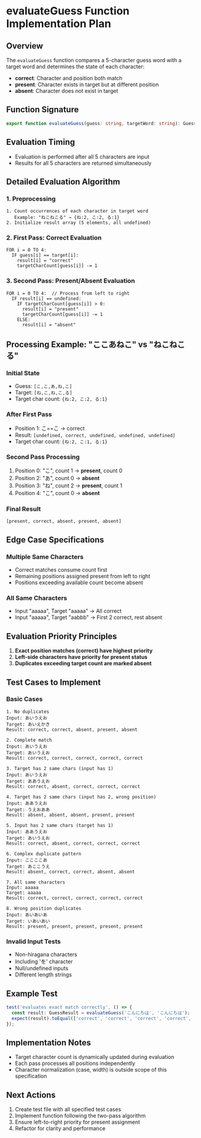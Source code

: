 # evaluateGuess Function Implementation Plan

## Overview
The `evaluateGuess` function compares a 5-character guess word with a target word and determines the state of each character:
- **correct**: Character and position both match
- **present**: Character exists in target but at different position
- **absent**: Character does not exist in target

## Function Signature
```typescript
export function evaluateGuess(guess: string, targetWord: string): GuessResult
```

## Evaluation Timing
- Evaluation is performed after all 5 characters are input
- Results for all 5 characters are returned simultaneously

## Detailed Evaluation Algorithm

### 1. Preprocessing
```
1. Count occurrences of each character in target word
   Example: "ねこねこる" → {ね:2, こ:2, る:1}
2. Initialize result array (5 elements, all undefined)
```

### 2. First Pass: Correct Evaluation
```
FOR i = 0 TO 4:
  IF guess[i] == target[i]:
    result[i] = "correct"
    targetCharCount[guess[i]] -= 1
```

### 3. Second Pass: Present/Absent Evaluation
```
FOR i = 0 TO 4:  // Process from left to right
  IF result[i] == undefined:
    IF targetCharCount[guess[i]] > 0:
      result[i] = "present"
      targetCharCount[guess[i]] -= 1
    ELSE:
      result[i] = "absent"
```

## Processing Example: "ここあねこ" vs "ねこねこる"

### Initial State
- Guess: `[こ,こ,あ,ね,こ]`
- Target: `[ね,こ,ね,こ,る]`
- Target char count: `{ね:2, こ:2, る:1}`

### After First Pass
- Position 1: こ==こ → correct
- Result: `[undefined, correct, undefined, undefined, undefined]`
- Target char count: `{ね:2, こ:1, る:1}`

### Second Pass Processing
1. Position 0: "こ", count 1 → **present**, count 0
2. Position 2: "あ", count 0 → **absent**
3. Position 3: "ね", count 2 → **present**, count 1
4. Position 4: "こ", count 0 → **absent**

### Final Result
`[present, correct, absent, present, absent]`

## Edge Case Specifications

### Multiple Same Characters
- Correct matches consume count first
- Remaining positions assigned present from left to right
- Positions exceeding available count become absent

### All Same Characters
- Input "aaaaa", Target "aaaaa" → All correct
- Input "aaaaa", Target "aabbb" → First 2 correct, rest absent

## Evaluation Priority Principles
1. **Exact position matches (correct) have highest priority**
2. **Left-side characters have priority for present status**
3. **Duplicates exceeding target count are marked absent**

## Test Cases to Implement

### Basic Cases
```
1. No duplicates
Input: あいうえお
Target: あいえかき
Result: correct, correct, absent, present, absent

2. Complete match
Input: あいうえお
Target: あいうえお
Result: correct, correct, correct, correct, correct

3. Target has 2 same chars (input has 1)
Input: あいうえお
Target: ああうえお
Result: correct, absent, correct, correct, correct

4. Target has 2 same chars (input has 2, wrong position)
Input: ああうえお
Target: うえおああ
Result: absent, absent, absent, present, present

5. Input has 2 same chars (target has 1)
Input: ああうえお
Target: あいうえお
Result: correct, absent, correct, correct, correct

6. Complex duplicate pattern
Input: ここここあ
Target: あここうえ
Result: absent, correct, correct, absent, absent

7. All same characters
Input: aaaaa
Target: aaaaa
Result: correct, correct, correct, correct, correct

8. Wrong position duplicates
Input: あいあいあ
Target: いあいあい
Result: present, present, present, present, present
```

### Invalid Input Tests
- Non-hiragana characters
- Including 'を' character
- Null/undefined inputs
- Different length strings

## Example Test
```typescript
test('evaluates exact match correctly', () => {
  const result: GuessResult = evaluateGuess('こんにちは', 'こんにちは');
  expect(result).toEqual(['correct', 'correct', 'correct', 'correct', 'correct']);
});
```

## Implementation Notes
- Target character count is dynamically updated during evaluation
- Each pass processes all positions independently
- Character normalization (case, width) is outside scope of this specification

## Next Actions
1. Create test file with all specified test cases
2. Implement function following the two-pass algorithm
3. Ensure left-to-right priority for present assignment
4. Refactor for clarity and performance